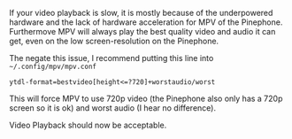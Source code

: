 If your video playback is slow, it is mostly because of the underpowered hardware and the lack of hardware acceleration for MPV of the Pinephone. Furthermove MPV will always play the best quality video and audio it can get, even on the low screen-resolution on the Pinephone.

The negate this issue, I recommend putting this line into `~/.config/mpv/mpv.conf`

```
ytdl-format=bestvideo[height<=?720]+worstaudio/worst
```

This will force MPV to use 720p video (the Pinephone also only has a 720p screen so it is ok) and worst audio (I hear no difference).

Video Playback should now be acceptable.
